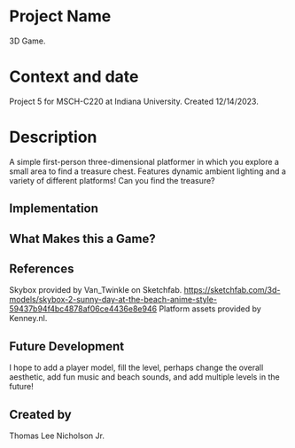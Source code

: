 # Project Name
3D Game.

# Context and date
Project 5 for MSCH-C220 at Indiana University. Created 12/14/2023.

# Description
A simple first-person three-dimensional platformer in which you explore a small area to find a treasure chest. Features dynamic ambient lighting and a variety of different platforms! Can you find the treasure?

## Implementation

## What Makes this a Game?

## References
Skybox provided by Van_Twinkle on Sketchfab. https://sketchfab.com/3d-models/skybox-2-sunny-day-at-the-beach-anime-style-59437b94f4bc4878af06ce4436e8e946
Platform assets provided by Kenney.nl.

## Future Development
I hope to add a player model, fill the level, perhaps change the overall aesthetic, add fun music and beach sounds, and add multiple levels in the future!

## Created by
Thomas Lee Nicholson Jr.
